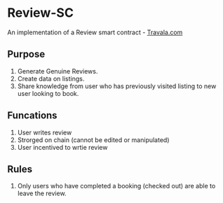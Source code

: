 # Review-SC
An implementation of a Review smart contract - [Travala.com](https://travala.com)

## Purpose

1. Generate Genuine Reviews.
2. Create data on listings.
3. Share knowledge from user who has previously visited listing to new user looking to book.


## Funcations

 1. User writes review 
 2. Strorged on chain (cannot be edited or manipulated)
 3. User incentived to wrtie review 
 

## Rules 

1. Only users who have completed a booking (checked out) are able to leave the review. 




